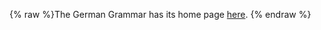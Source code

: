 {% raw %}The German Grammar has its home page [here](http://gg.opendfki.de/).
<update date omitted for speed>{% endraw %}